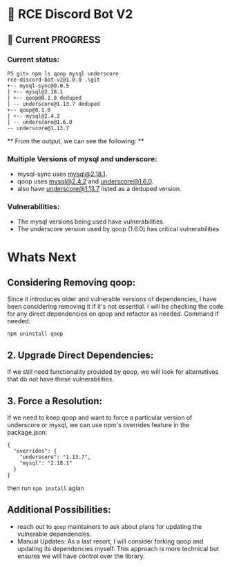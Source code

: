 # 🌟 RCE Discord Bot V2

## 📜 Current PROGRESS

### Current status:
```
PS git> npm ls qoop mysql underscore
rce-discord-bot-v2@1.0.0 .\git
+-- mysql-sync@0.0.5
| +-- mysql@2.18.1
| +-- qoop@0.1.0 deduped
| -- underscore@1.13.7 deduped
+-- qoop@0.1.0
| +-- mysql@2.4.2
| -- underscore@1.6.0
-- underscore@1.13.7
```


** From the output, we can see the following: **

### Multiple Versions of mysql and underscore:
- mysql-sync uses mysql@2.18.1.
- qoop uses mysql@2.4.2 and underscore@1.6.0.
- also have underscore@1.13.7 listed as a deduped version.

### Vulnerabilities:
- The mysql versions being used have vulnerabilities.
- The underscore version used by qoop (1.6.0) has critical vulnerabilities

# Whats Next
## Considering Removing qoop: 
Since it introduces older and vulnerable versions of dependencies, I have been considering removing it if it's not essential. I will be checking the code for any direct dependencies on qoop and refactor as needed.
Command if needed:
```
npm uninstall qoop
```

## 2. Upgrade Direct Dependencies:
If we still need functionality provided by qoop, we will look for alternatives that do not have these vulnerabilities.

## 3. Force a Resolution: 
If we need to keep qoop and want to force a particular version of underscore or mysql, we can use npm's overrides feature in the package.json:
```
{
  "overrides": {
    "underscore": "1.13.7",
    "mysql": "2.18.1"
  }
}
```

then run `npm install` agian

## Additional Possibilities:
- reach out to `qoop` maintainers to ask about plans for updating the vulnerable dependencies.
- Manual Updates: As a last resort, I will consider forking qoop and updating its dependencies myself. This approach is more technical but ensures we will have control over the library.
